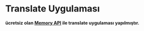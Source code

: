 # Translate Uygulaması

#### ücretsiz olan [Memory API](https://mymemory.translated.net/doc/spec.php) ile translate uygulaması yapılmıştır.